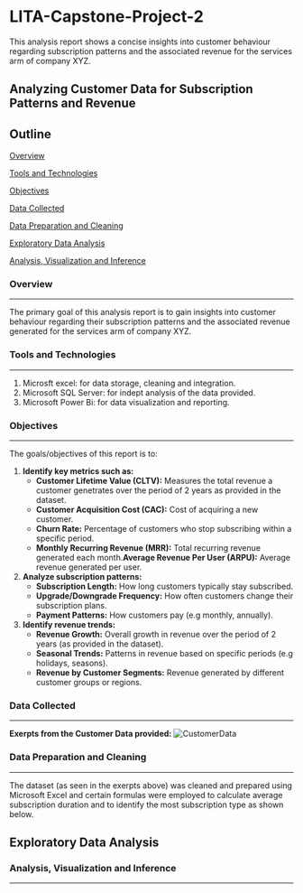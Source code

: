 # LITA-Capstone-Project-2
This analysis report shows a concise insights into customer behaviour regarding subscription patterns and the associated revenue for the services arm of company XYZ.

## Analyzing Customer Data for Subscription Patterns and Revenue
## Outline
[Overview](#Overview)

[Tools and Technologies](#Tool-and-Technologies)

[Objectives](#Objectives)

[Data Collected](#Data-Collected)

[Data Preparation and Cleaning](#Data-Preparation-and-Cleaning)

[Exploratory Data Analysis](#Exploratory-Data-Analysis)

[Analysis, Visualization and Inference](#Analysis-Visualization-and-Inference)

### Overview
---
The primary goal of this analysis report is to gain insights into customer behaviour regarding their subscription patterns and the associated revenue generated for the services arm of company XYZ. 

### Tools and Technologies
---
1. Microsft excel: for data storage, cleaning and integration.
2. Microsoft SQL Server: for indept analysis of the data provided.
3. Microsoft Power Bi: for data visualization and reporting.

### Objectives
---
The goals/objectives of this report is to:
1. **Identify key metrics such as:**
   - **Customer Lifetime Value (CLTV):** Measures the total revenue a customer genetrates over the period of 2 years as provided in the dataset.
   - **Customer Acquisition Cost (CAC):** Cost of acquiring a new customer.
   - **Churn Rate:** Percentage of customers who stop subscribing within a specific period.
   - **Monthly Recurring Revenue (MRR):** Total recurring revenue generated each month.**Average Revenue Per User (ARPU):** Average revenue generated per user.
2. **Analyze subscription patterns:**
   - **Subscription Length:** How long customers typically stay subscribed.
   - **Upgrade/Downgrade Frequency:** How often customers change their subscription plans.
   - **Payment Patterns:** How customers pay (e.g monthly, annually).
4. **Identify revenue trends:**
   - **Revenue Growth:** Overall growth in revenue over the period of 2 years (as provided in the dataset).
   - **Seasonal Trends:** Patterns in revenue based on specific periods (e.g holidays, seasons).
   - **Revenue by Customer Segments:** Revenue generated by different customer groups or regions.

### Data Collected
---
**Exerpts from the Customer Data provided:**
![CustomerData](https://github.com/user-attachments/assets/a0b95f67-6e24-42fc-aea1-cc4ee65687fb)


### Data Preparation and Cleaning
---
The dataset (as seen in the exerpts above) was cleaned and prepared using Microsoft Excel and certain formulas were employed to calculate average subscription duration and to identify the most subscription type as shown below.



## Exploratory Data Analysis
### Analysis, Visualization and Inference
---


